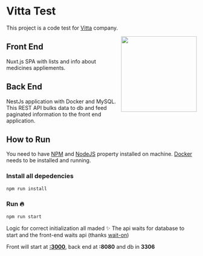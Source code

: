 # Vitta Test

This project is a code test for [Vitta](https://vitta.com.br/) company.

<p>
	<img src="https://vitta.com.br/wp-content/uploads/2019/09/Azul-Horizontal-3.png" align="right" width="200px">
</p>

## Front End

Nuxt.js SPA with lists and info about medicines appliements.

## Back End

NestJs application with Docker and MySQL. This REST API bulks data to db and feed paginated information to the front end application.

## How to Run

You need to have [NPM](https://www.npmjs.com/) and [NodeJS](https://nodejs.org/en/) property installed on machine.
[Docker](https://www.docker.com/) needs to be installed and running.

### Install all depedencies

```bash
npm run install
```

### Run 🔥

```bash
npm run start
```

Logic for correct initialization all maded ✨
The api waits for database to start and the front-end waits api (thanks [wait-on](https://www.npmjs.com/package/wait-on))

Front will start at [**:3000**](http://locahost:3000), back end at **:8080** and db in **3306**
